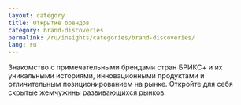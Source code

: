 ```yaml
---
layout: category
title: Открытие брендов
category: brand-discoveries
permalink: /ru/insights/categories/brand-discoveries/
lang: ru
---
```


Знакомство с примечательными брендами стран БРИКС+ и их уникальными историями, инновационными продуктами и отличительным позиционированием на рынке. Откройте для себя скрытые жемчужины развивающихся рынков.